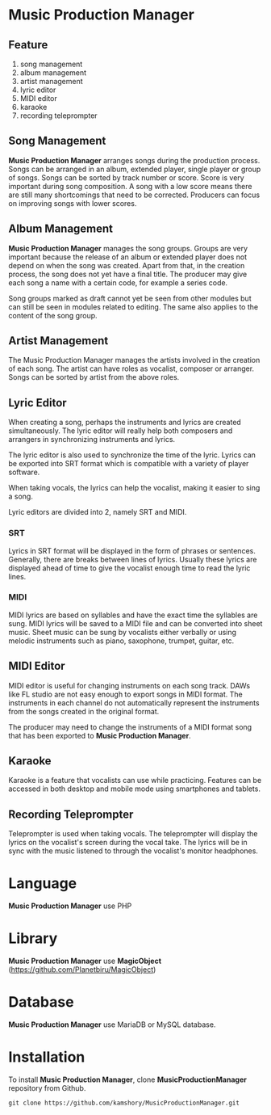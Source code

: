 # Music Production Manager

## Feature

1. song management
2. album management
3. artist management
4. lyric editor
5. MIDI editor
6. karaoke
7. recording teleprompter

## Song Management

**Music Production Manager** arranges songs during the production process. Songs can be arranged in an album, extended player, single player or group of songs. Songs can be sorted by track number or score. Score is very important during song composition. A song with a low score means there are still many shortcomings that need to be corrected. Producers can focus on improving songs with lower scores.

## Album Management

**Music Production Manager** manages the song groups. Groups are very important because the release of an album or extended player does not depend on when the song was created. Apart from that, in the creation process, the song does not yet have a final title. The producer may give each song a name with a certain code, for example a series code.

Song groups marked as draft cannot yet be seen from other modules but can still be seen in modules related to editing. The same also applies to the content of the song group.

## Artist Management

The Music Production Manager manages the artists involved in the creation of each song. The artist can have roles as vocalist, composer or arranger. Songs can be sorted by artist from the above roles.

## Lyric Editor

When creating a song, perhaps the instruments and lyrics are created simultaneously. The lyric editor will really help both composers and arrangers in synchronizing instruments and lyrics.

The lyric editor is also used to synchronize the time of the lyric. Lyrics can be exported into SRT format which is compatible with a variety of player software.

When taking vocals, the lyrics can help the vocalist, making it easier to sing a song.

Lyric editors are divided into 2, namely SRT and MIDI.

### SRT

Lyrics in SRT format will be displayed in the form of phrases or sentences. Generally, there are breaks between lines of lyrics. Usually these lyrics are displayed ahead of time to give the vocalist enough time to read the lyric lines.

### MIDI

MIDI lyrics are based on syllables and have the exact time the syllables are sung. MIDI lyrics will be saved to a MIDI file and can be converted into sheet music. Sheet music can be sung by vocalists either verbally or using melodic instruments such as piano, saxophone, trumpet, guitar, etc.

## MIDI Editor

MIDI editor is useful for changing instruments on each song track. DAWs like FL studio are not easy enough to export songs in MIDI format. The instruments in each channel do not automatically represent the instruments from the songs created in the original format.

The producer may need to change the instruments of a MIDI format song that has been exported to **Music Production Manager**.

## Karaoke

Karaoke is a feature that vocalists can use while practicing. Features can be accessed in both desktop and mobile mode using smartphones and tablets.

## Recording Teleprompter

Teleprompter is used when taking vocals. The teleprompter will display the lyrics on the vocalist's screen during the vocal take. The lyrics will be in sync with the music listened to through the vocalist's monitor headphones.

# Language

**Music Production Manager** use PHP

# Library

**Music Production Manager** use **MagicObject** (https://github.com/Planetbiru/MagicObject)

# Database

**Music Production Manager** use MariaDB or MySQL database.

# Installation

To install **Music Production Manager**, clone **MusicProductionManager** repository from Github.

```git
git clone https://github.com/kamshory/MusicProductionManager.git
```